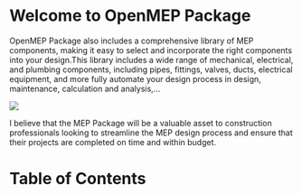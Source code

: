 # Welcome to OpenMEP Package

OpenMEP Package also includes a comprehensive library of MEP components, making it easy to select and incorporate the right components into your design.This library includes a wide range of mechanical, electrical, and plumbing components, including pipes, fittings, valves, ducts, electrical equipment, and more fully automate your design process in design, maintenance, calculation and analysis,...

![](https://github.com/chuongmep/OpenMEP/raw/dev/docs/img/openmep.png)

I believe that the MEP Package will be a valuable asset to construction professionals looking to streamline the MEP design process and ensure that their projects are completed on time and within budget.

# Table of Contents

```{tableofcontents}
```